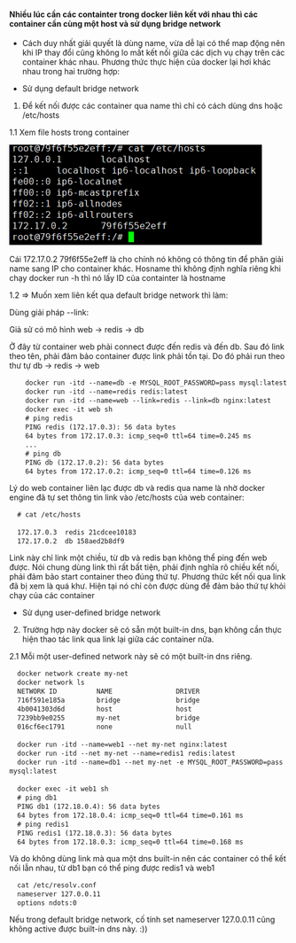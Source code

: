 
#### Nhiều lúc cần các containter trong docker liên kết với nhau thì các container cần cùng một host và sử dụng bridge network

* Cách duy nhất giải quyết là dùng name, vừa dễ lại có thể map động nên khi IP thay đổi cũng không lo mất kết nối giữa các dịch vụ chạy trên các container khác nhau. Phương thức thực hiện của docker lại hơi khác nhau trong hai trường hợp: 

 + Sử dụng default bridge network 
 
 1. Để kết nối được các container qua name thì chỉ có cách dùng dns hoặc /etc/hosts
 
 1.1 Xem file hosts trong container 
 
 ![](/image/2.PNG)
 
 Cái 172.17.0.2	79f6f55e2eff là cho chính nó <localhost> không có thông tin để phân giải name sang IP cho container khác. Hosname thì không định nghĩa riêng khi chạy docker run -h thì nó lấy ID của containter là hostname
 
 1.2 => Muốn xem liên kết qua default bridge network thì làm:  
 
 Dùng giải pháp --link:

Giả sử có mô hình 
web -> redis -> db

Ở đây từ container web phải connect được đến redis và đến db.  Sau đó link theo tên, phải đảm bảo container được link phải tồn tại. Do đó phải run theo thư tự db -> redis -> web

        docker run -itd --name=db -e MYSQL_ROOT_PASSWORD=pass mysql:latest
        docker run -itd --name=redis redis:latest
        docker run -itd --name=web --link=redis --link=db nginx:latest
        docker exec -it web sh
        # ping redis
        PING redis (172.17.0.3): 56 data bytes
        64 bytes from 172.17.0.3: icmp_seq=0 ttl=64 time=0.245 ms
        ...
        # ping db
        PING db (172.17.0.2): 56 data bytes
        64 bytes from 172.17.0.2: icmp_seq=0 ttl=64 time=0.126 ms
 
 Lý do web container liên lạc được db và redis qua name là nhờ docker engine đã tự set thông tin link vào /etc/hosts của web container:

      # cat /etc/hosts

      172.17.0.3  redis 21cdcee10183
      172.17.0.2  db 158aed2b8df9

Link này chỉ link một chiều, từ db và redis bạn không thể ping đến web được. Nói chung dùng link thì rất bất tiện, phải định nghĩa rõ chiều kết nối, phải đảm bảo start container theo đúng thứ tự. Phương thức kết nối qua link đã bị xem là quá khư. Hiện tại nó chỉ còn được dùng để đảm bảo thứ tự khỏi chạy của các container

 + Sử dụng user-defined bridge network
 
 2. Trường hợp này docker sẽ có sẵn một built-in dns, bạn không cần thực hiện thao tác link qua link lại giữa các container nữa. 

2.1 Mỗi một user-defined network này sẽ có một built-in dns riêng.

      docker network create my-net
      docker network ls
      NETWORK ID          NAME                DRIVER
      716f591e185a        bridge              bridge              
      4b0041303d6d        host                host                
      7239bb9e0255        my-net              bridge              
      016cf6ec1791        none                null

      docker run -itd --name=web1 --net my-net nginx:latest
      docker run -itd --net my-net --name=redis1 redis:latest
      docker run -itd --name=db1 --net my-net -e MYSQL_ROOT_PASSWORD=pass mysql:latest

      docker exec -it web1 sh
      # ping db1
      PING db1 (172.18.0.4): 56 data bytes
      64 bytes from 172.18.0.4: icmp_seq=0 ttl=64 time=0.161 ms
      # ping redis1
      PING redis1 (172.18.0.3): 56 data bytes
      64 bytes from 172.18.0.3: icmp_seq=0 ttl=64 time=0.168 ms
      
 Và do không dùng link mà qua một dns built-in nên các container có thể kết nối lẫn nhau, từ db1 bạn có thể ping được redis1 và web1

      cat /etc/resolv.conf
      nameserver 127.0.0.11
      options ndots:0

Nếu trong default bridge network, cố tính set nameserver 127.0.0.11 cũng không active được built-in dns này. :))
